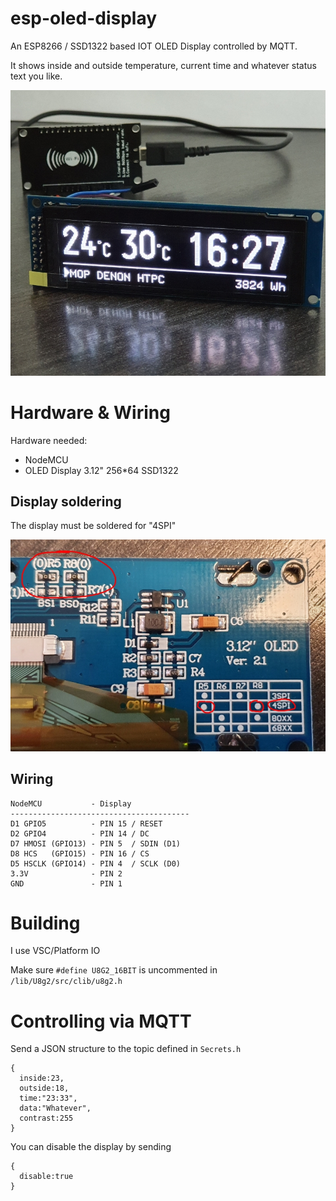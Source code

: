 # esp-oled-display
An ESP8266 / SSD1322 based IOT OLED Display controlled by MQTT.

It shows inside and outside temperature, current time and whatever status text you like.

![display](/pics/display.jpg)

# Hardware & Wiring
Hardware needed:

* NodeMCU
* OLED Display 3.12" 256*64 SSD1322

## Display soldering
The display must be soldered for "4SPI"

![solder](/pics/solder.jpg)

## Wiring
```
NodeMCU           - Display
----------------------------------------
D1 GPIO5          - PIN 15 / RESET
D2 GPIO4          - PIN 14 / DC
D7 HMOSI (GPIO13) - PIN 5  / SDIN (D1)
D8 HCS   (GPIO15) - PIN 16 / CS	
D5 HSCLK (GPIO14) - PIN 4  / SCLK (D0)
3.3V              - PIN 2
GND               - PIN 1
```

# Building
I use VSC/Platform IO

Make sure `#define U8G2_16BIT` is uncommented in `/lib/U8g2/src/clib/u8g2.h`

# Controlling via MQTT

Send a JSON structure to the topic defined in `Secrets.h`
```
{
  inside:23, 
  outside:18, 
  time:"23:33", 
  data:"Whatever", 
  contrast:255
}
```

You can disable the display by sending
```
{
  disable:true
}
```
